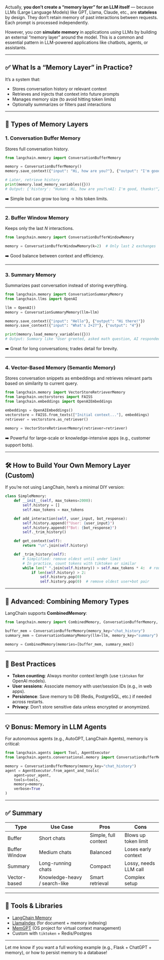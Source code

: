 Actually, **you don’t create a “memory layer” for an LLM itself** — because LLMs (Large Language Models) like GPT, Llama, Claude, etc., are **stateless** by design. They don’t retain memory of past interactions between requests. Each prompt is processed independently.

However, you _can_ **simulate memory** in applications _using_ LLMs by building an external “memory layer” around the model. This is a common and essential pattern in LLM-powered applications like chatbots, agents, or assistants.

---

## ✅ What Is a “Memory Layer” in Practice?

It’s a system that:

- Stores conversation history or relevant context
- Retrieves and injects that context into future prompts
- Manages memory size (to avoid hitting token limits)
- Optionally summarizes or filters past interactions

---

## 🧠 Types of Memory Layers

### 1. **Conversation Buffer Memory**

Stores full conversation history.

```python
from langchain.memory import ConversationBufferMemory

memory = ConversationBufferMemory()
memory.save_context({"input": "Hi, how are you?"}, {"output": "I'm good, thanks!"})

# Later, retrieve history
print(memory.load_memory_variables({}))
# Output: {'history': "Human: Hi, how are you?\nAI: I'm good, thanks!"}
```

➡️ Simple but can grow too long → hits token limits.

---

### 2. **Buffer Window Memory**

Keeps only the last _N_ interactions.

```python
from langchain.memory import ConversationBufferWindowMemory

memory = ConversationBufferWindowMemory(k=2)  # Only last 2 exchanges
```

➡️ Good balance between context and efficiency.

---

### 3. **Summary Memory**

Summarizes past conversation instead of storing everything.

```python
from langchain.memory import ConversationSummaryMemory
from langchain.llms import OpenAI

llm = OpenAI()
memory = ConversationSummaryMemory(llm=llm)

memory.save_context({"input": "Hello"}, {"output": "Hi there!"})
memory.save_context({"input": "What's 2+2?"}, {"output": "4"})

print(memory.load_memory_variables({}))
# Output: Summary like "User greeted, asked math question, AI responded..."
```

➡️ Great for long conversations; trades detail for brevity.

---

### 4. **Vector-Based Memory (Semantic Memory)**

Stores conversation snippets as embeddings and retrieves relevant parts based on similarity to current query.

```python
from langchain.memory import VectorStoreRetrieverMemory
from langchain.vectorstores import FAISS
from langchain.embeddings import OpenAIEmbeddings

embeddings = OpenAIEmbeddings()
vectorstore = FAISS.from_texts(["Initial context..."], embeddings)
retriever = vectorstore.as_retriever()

memory = VectorStoreRetrieverMemory(retriever=retriever)
```

➡️ Powerful for large-scale or knowledge-intensive apps (e.g., customer support bots).

---

## 🛠️ How to Build Your Own Memory Layer (Custom)

If you’re not using LangChain, here’s a minimal DIY version:

```python
class SimpleMemory:
    def __init__(self, max_tokens=2000):
        self.history = []
        self.max_tokens = max_tokens

    def add_interaction(self, user_input, bot_response):
        self.history.append(f"User: {user_input}")
        self.history.append(f"Bot: {bot_response}")
        self._trim_history()

    def get_context(self):
        return "\n".join(self.history)

    def _trim_history(self):
        # Simplified: remove oldest until under limit
        # In practice, count tokens with tiktoken or similar
        while len(" ".join(self.history)) > self.max_tokens * 4:  # rough approx
            if len(self.history) > 2:
                self.history.pop(0)
                self.history.pop(0)  # remove oldest user+bot pair
```

---

## 🧩 Advanced: Combining Memory Types

LangChain supports **CombinedMemory**:

```python
from langchain.memory import CombinedMemory, ConversationBufferMemory, ConversationSummaryMemory

buffer_mem = ConversationBufferMemory(memory_key="chat_history")
summary_mem = ConversationSummaryMemory(llm=llm, memory_key="summary")

memory = CombinedMemory(memories=[buffer_mem, summary_mem])
```

---

## 📌 Best Practices

- **Token counting**: Always monitor context length (use `tiktoken` for OpenAI models).
- **User sessions**: Associate memory with user/session IDs (e.g., in web apps).
- **Persistence**: Save memory to DB (Redis, PostgreSQL, etc.) if needed across restarts.
- **Privacy**: Don’t store sensitive data unless encrypted or anonymized.

---

## 💡 Bonus: Memory in LLM Agents

For autonomous agents (e.g., AutoGPT, LangChain Agents), memory is critical:

```python
from langchain.agents import Tool, AgentExecutor
from langchain.agents.conversational.memory import ConversationBufferMemory

memory = ConversationBufferMemory(memory_key="chat_history")
agent = AgentExecutor.from_agent_and_tools(
    agent=your_agent,
    tools=tools,
    memory=memory,
    verbose=True
)
```

---

## ✅ Summary

| Type          | Use Case                      | Pros                 | Cons                  |
| ------------- | ----------------------------- | -------------------- | --------------------- |
| Buffer        | Short chats                   | Simple, full context | Blows up token limit  |
| Buffer Window | Medium chats                  | Balanced             | Loses early context   |
| Summary       | Long-running chats            | Compact              | Lossy, needs LLM call |
| Vector-based  | Knowledge-heavy / search-like | Smart retrieval      | Complex setup         |

---

## 🚀 Tools & Libraries

- [LangChain Memory](https://python.langchain.com/docs/modules/memory/)
- [LlamaIndex](https://www.llamaindex.ai/) (for document + memory indexing)
- [MemGPT](https://memgpt.ai/) (OS project for virtual context management)
- Custom with `tiktoken` + Redis/Postgres

---

Let me know if you want a full working example (e.g., Flask + ChatGPT + memory), or how to persist memory to a database!
